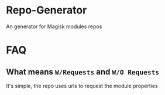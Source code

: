 # Repo-Generator

An generator for Magisk modules repos

# FAQ

## What means `W/Requests` and `W/O Requests`

It's simple, the repo uses urls to request the module properties

